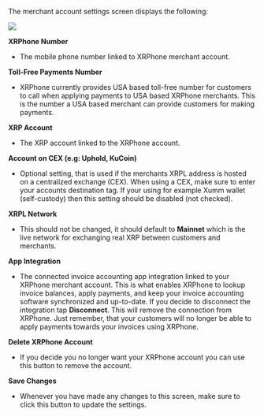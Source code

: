 The merchant account settings screen displays the following:

<img src="https://files.readme.io/697c193-Screen_Shot_2022-07-23_at_4.21.24_PM.png" class="border" />

**XRPhone Number**
- The mobile phone number linked to XRPhone merchant account. 

**Toll-Free Payments Number**
- XRPhone currently provides USA based toll-free number for customers to call when applying payments to USA based XRPhone merchants. This is the number a USA based merchant can provide customers for making payments.

**XRP Account**
- The XRP account linked to the XRPhone account.

**Account on CEX (e.g: Uphold, KuCoin)**
- Optional setting, that is used if the merchants XRPL address is hosted on a centralized exchange (CEX). When using a CEX, make sure to enter your accounts destination tag. If your using for example Xumm wallet (self-custody) then this setting should be disabled (not checked).

**XRPL Network**
- This should not be changed, it should default to **Mainnet** which is the live network for exchanging real XRP between customers and merchants.

**App Integration** 
- The connected invoice accounting app integration linked to your XRPhone merchant account. This is what enables XRPhone to lookup invoice balances, apply payments, and keep your invoice accounting software synchronized and up-to-date. If you decide to disconnect the integration tap **Disconnect**. This will remove the connection from XRPhone. Just remember, that your customers will no longer be able to apply payments towards your invoices using XRPhone.

**Delete XRPhone Account**
- If you decide you no longer want your XRPhone account you can use this button to remove the account.

**Save Changes**
- Whenever you have made any changes to this screen, make sure to click this button to update the settings.